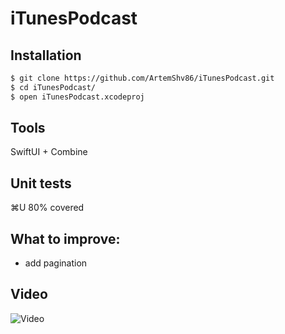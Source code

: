# iTunesPodcast


## Installation
```bash
$ git clone https://github.com/ArtemShv86/iTunesPodcast.git
$ cd iTunesPodcast/
$ open iTunesPodcast.xcodeproj 
```

## Tools
SwiftUI + Combine

## Unit tests
⌘U
80% covered

## What to improve:
- add pagination

## Video
![Video](https://user-images.githubusercontent.com/25210516/175907026-d8c7597d-4d0d-407f-9184-a6dc27ef78fa.gif)
